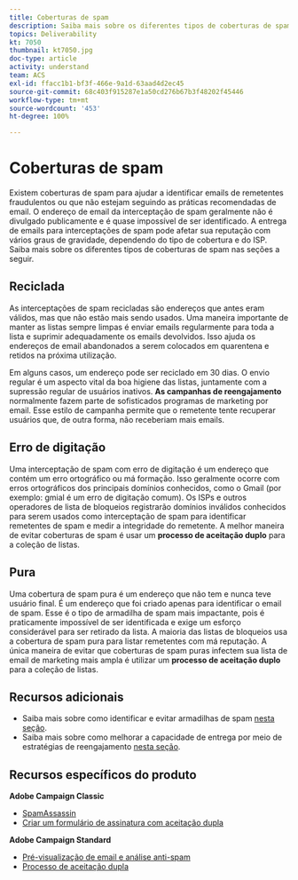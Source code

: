 ```yaml
---
title: Coberturas de spam
description: Saiba mais sobre os diferentes tipos de coberturas de spam.
topics: Deliverability
kt: 7050
thumbnail: kt7050.jpg
doc-type: article
activity: understand
team: ACS
exl-id: ffacc1b1-bf3f-466e-9a1d-63aad4d2ec45
source-git-commit: 68c403f915287e1a50cd276b67b3f48202f45446
workflow-type: tm+mt
source-wordcount: '453'
ht-degree: 100%

---
```


# Coberturas de spam

Existem coberturas de spam para ajudar a identificar emails de remetentes fraudulentos ou que não estejam seguindo as práticas recomendadas de email. O endereço de email da interceptação de spam geralmente não é divulgado publicamente e é quase impossível de ser identificado. A entrega de emails para interceptações de spam pode afetar sua reputação com vários graus de gravidade, dependendo do tipo de cobertura e do ISP. Saiba mais sobre os diferentes tipos de coberturas de spam nas seções a seguir.

## Reciclada

As interceptações de spam recicladas são endereços que antes eram válidos, mas que não estão mais sendo usados. Uma maneira importante de manter as listas sempre limpas é enviar emails regularmente para toda a lista e suprimir adequadamente os emails devolvidos. Isso ajuda os endereços de email abandonados a serem colocados em quarentena e retidos na próxima utilização.

Em alguns casos, um endereço pode ser reciclado em 30 dias. O envio regular é um aspecto vital da boa higiene das listas, juntamente com a supressão regular de usuários inativos. **As campanhas de reengajamento** normalmente fazem parte de sofisticados programas de marketing por email. Esse estilo de campanha permite que o remetente tente recuperar usuários que, de outra forma, não receberiam mais emails.

## Erro de digitação

Uma interceptação de spam com erro de digitação é um endereço que contém um erro ortográfico ou má formação. Isso geralmente ocorre com erros ortográficos dos principais domínios conhecidos, como o Gmail (por exemplo: gmial é um erro de digitação comum). Os ISPs e outros operadores de lista de bloqueios registrarão domínios inválidos conhecidos para serem usados como interceptação de spam para identificar remetentes de spam e medir a integridade do remetente. A melhor maneira de evitar coberturas de spam é usar um **processo de aceitação duplo** para a coleção de listas.

## Pura

Uma cobertura de spam pura é um endereço que não tem e nunca teve usuário final. É um endereço que foi criado apenas para identificar o email de spam. Esse é o tipo de armadilha de spam mais impactante, pois é praticamente impossível de ser identificada e exige um esforço considerável para ser retirado da lista. A maioria das listas de bloqueios usa a cobertura de spam pura para listar remetentes com má reputação. A única maneira de evitar que coberturas de spam puras infectem sua lista de email de marketing mais ampla é utilizar um **processo de aceitação duplo** para a coleção de listas.

## Recursos adicionais

* Saiba mais sobre como identificar e evitar armadilhas de spam [nesta seção](/help/additional-resources/all-about-spam-traps.md).
* Saiba mais sobre como melhorar a capacidade de entrega por meio de estratégias de reengajamento [nesta seção](/help/additional-resources/re-engagement.md).

## Recursos específicos do produto

**Adobe Campaign Classic**

* [SpamAssassin](https://experienceleague.adobe.com/docs/campaign-classic/using/sending-messages/deliverability-management/spamassassin.html?lang=pt-BR#using-spamassassin)
* [Criar um formulário de assinatura com aceitação dupla](https://experienceleague.adobe.com/docs/campaign-classic/using/designing-content/web-forms/use-cases--web-forms.html?lang=pt-BR#create-a-subscription--form-with-double-opt-in)

**Adobe Campaign Standard**

* [Pré-visualização de email e análise anti-spam](https://experienceleague.adobe.com/docs/campaign-standard-learn/tutorials/designing-content/email-designer/preview-your-email.html?lang=pt-BR#designing-content)
* [Processo de aceitação dupla](https://experienceleague.adobe.com/docs/campaign-standard/using/communication-channels/landing-pages/setting-up-a-double-opt-in-process.html?lang=br#communication-channels)
